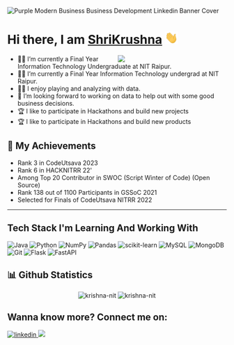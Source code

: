 ![Purple Modern Business Business Development Linkedin Banner Cover](https://user-images.githubusercontent.com/73196470/161052563-0ddba6da-611d-4387-97cc-0c64e0fb6a7e.gif)


# Hi there, I am [ShriKrushna](https://www.linkedin.com/in/krishna-nit/) <img src="https://github.com/AnjaliPatle/AnjaliPatle/blob/main/Hi.gif" width="30px"> 

<img src="https://media.giphy.com/media/JrXas5ecb4FkwbFpIE/giphy.gif" width="250px" align="right"/>


- 👨‍🎓 I’m currently a Final Year Information Technology Undergraduate at NIT Raipur.
- 👨‍🎓 I’m currently a Final Year Information Technology undergrad at NIT Raipur.
- 👩‍💻 I enjoy playing and analyzing with data.
- 🤝 I’m looking forward to working on data to help out with some good business decisions.
- 🏆 I like to participate in Hackathons and build new projects
- 🏆 I like to participate in Hackathons and build new products


## 🚀 My Achievements
- Rank 3 in CodeUtsava 2023
- Rank 6 in HACKNITRR 22'
- Among Top 20 Contributor in SWOC (Script Winter of Code) (Open Source)
- Rank 138 out of 1100 Participants in GSSoC 2021
- Selected for Finals of CodeUtsava NITRR 2022

<hr/>

## Tech Stack I'm Learning And Working With

![Java](https://img.shields.io/badge/java-%23ED8B00.svg?style=for-the-badge&logo=java&logoColor=white)
![Python](https://img.shields.io/badge/python-3670A0?style=for-the-badge&logo=python&logoColor=ffdd54)
![NumPy](https://img.shields.io/badge/numpy-%23013243.svg?style=for-the-badge&logo=numpy&logoColor=white)
![Pandas](https://img.shields.io/badge/pandas-%23150458.svg?style=for-the-badge&logo=pandas&logoColor=white)
![scikit-learn](https://img.shields.io/badge/scikit--learn-%23F7931E.svg?style=for-the-badge&logo=scikit-learn&logoColor=white)
![MySQL](https://img.shields.io/badge/mysql-%2300f.svg?style=for-the-badge&logo=mysql&logoColor=white)
![MongoDB](https://img.shields.io/badge/MongoDB-%234ea94b.svg?style=for-the-badge&logo=mongodb&logoColor=white)
![Git](https://img.shields.io/badge/git-%23F05033.svg?style=for-the-badge&logo=git&logoColor=white)
![Flask](https://img.shields.io/badge/flask-%23000.svg?style=for-the-badge&logo=flask&logoColor=white)
![FastAPI](https://img.shields.io/badge/FastAPI-005571?style=for-the-badge&logo=fastapi)


<h2 align="left">📊 Github Statistics </h2>
<p align="center">

<img src="https://github-readme-streak-stats.herokuapp.com/?user=krishna-nit&theme=tokyonight" alt="krishna-nit" />
<img src="https://github-readme-stats.vercel.app/api?username=krishna-nit&show_icons=true&hide_border=true&theme=tokyonight" alt="krishna-nit" />

</p>

## Wanna know more? Connect me on:

<a href="https://www.linkedin.com/in/krishna-nit/" target="_blank">
<img src=https://img.shields.io/badge/linkedin-%231E77B5.svg?&style=for-the-badge&logo=linkedin&logoColor=white alt=linkedin style="margin-bottom: 5px;" />
</a>
<a href = "mailto:krish30jan@gmail.com" target = "_blank">
<img src="https://img.shields.io/badge/gmail-D14836?&style=for-the-badge&logo=gmail&logoColor=white" />
</a>

